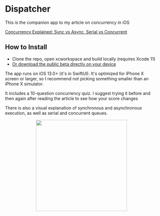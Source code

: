 # Dispatcher

This is the companion app to my article on concurrency in iOS

[Concurrency Explained: Sync vs Async, Serial vs Concurrent](https://www.freecodecamp.org/news/ios-concurrency/)


## How to Install

- Clone the repo, open xcworkspace and build locally (requires Xcode 11)
- [Or download the public beta directly on your device](https://testflight.apple.com/join/2tC0CKMO)

The app runs on iOS 13.0+ (it's in SwiftUI). It's optimized for iPhone X screen or larger, so I recommend not picking something smaller than an iPhone X simulator.

It includes a 10-question concurrency quiz. I suggest trying it before and then again after reading the article to see how your score changes 

There is also a visual explanation of synchronous and asynchronous execution, as well as serial and concurrent queues. 

<p align="center"><img src="https://github.com/almaleh/Dispatcher/blob/master/Github-Images/concurrent.gif" width="300"></p>
